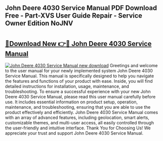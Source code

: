 ## John Deere 4030 Service Manual PDF Download Free - Part-XVS User Guide Repair - Service Owner Edition NoJNV

# <h2><a href="http://bc94537.oget.top/?id=John+Deere+4030+Service+Manual">🔗Download New 👉🔴 John Deere 4030 Service Manual</a></h2>

[![John Deere 4030 Service Manual new download](https://i.imgur.com/5g1atiW.png)](http://bc94537.oget.top/?id=John+Deere+4030+Service+Manual)
Greetings and welcome to the user manual for your newly implemented system John Deere 4030 Service Manual. This manual is specifically designed to help you navigate the features and functions of your product with ease. Inside, you will find detailed instructions for installation, usage, maintenance, and troubleshooting. To ensure a successful experience with your new John Deere 4030 Service Manual, please read this user manual carefully before use. It includes essential information on product setup, operation, maintenance, and troubleshooting, ensuring that you are able to use the product effectively and efficiently. John Deere 4030 Service Manual comes with an array of advanced features, including geolocation, smart alerts, customizable themes, and multi-user access, all easily controlled through the user-friendly and intuitive interface. Thank You for Choosing Us! We appreciate your trust and support John Deere 4030 Service Manual.
